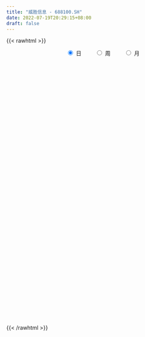 ```yaml
---
title: "威胜信息 - 688100.SH"
date: 2022-07-19T20:29:15+08:00
draft: false
---
```

{{< rawhtml >}}
    <div style="text-align: center">
        <label style="padding: 1rem;"><input style="margin-right: .5rem" type="radio" name="period" value="D" checked onclick="period_change(this)">日</label>
        <label style="padding: 1rem;"><input style="margin-right: .5rem" type="radio" name="period" value="W" onclick="period_change(this)">周</label>
        <label style="padding: 1rem;"><input style="margin-right: .5rem" type="radio" name="period" value="M" onclick="period_change(this)">月</label>
    </div>
    <div id="chart" style="height: 700px;"></div> 
    <script type="text/javascript">
        const D_v = [15521.48,19976.32,20221.57,24433.04,41179.4,56615.98,35459.31,55132.08,43688.26,53849.9,63407.05,46924.95,39361.83,22923.11,22700.85,23682.11,21327.56,25809.77,28815.16,12018.01,9297.2,15032.45,13983.17,15799.35,20403.79,16350.66,13090.82,16758.64,14575.67,11309.8,10659.89,13102.81,6316.58,9658.34,11311.42,9411.46,9251.55,6456.47,5421.34,6695.53,7978.4,9691.91,13638.08,30230.84,52893.15,25725.82,20351.6,24821.38,15500.33,21068.41,15537.09,23218.83,13742.88,11871.06,26347.72,17760.08,11185.02,33811.16,28312.4,19217.92,19817.91,38765.22,51597.39,26063.56,18351.54,22817.39,24438.3,27546.39,28427.56,17773.27,23798.79,21145.07,23788.28,17679.76,58281.68,70894.1,30903.4,34782.72,25207.6,18498.82,20349.54,35931.99,22112.92,17877.96,16291.18,12397.29,12506.43,11205.82,19264.89,18172.73,12803.49,24722.49,23141.32,22496.38,16782.61,12666.17,13762.4,9338.11,9297.71,8341.95,10150.74,6673.41,8199.19,6874.21,7825.18,16322.95,9226.15,9115.0,20079.68,12302.12,18886.98,17294.41,21818.07,7525.14,8801.24,8488.75,10395.4,5557.41,8755.71,11982.35,10536.15,10909.59,4822.04,9433.39,9409.97,9904.79,10083.04,14160.64,12402.31,10940.36,15092.53,10531.27,15407.0,8009.37,11047.95,22298.01,24193.59,12626.53,10844.19,11261.5,24873.33,14099.25,11454.7,12827.77,6841.38,8100.04,7221.72,5796.41,5699.04,5468.49,5354.46,5635.85,4437.93,5893.28,5987.01,8789.11,9415.08,15377.6,13606.29,10681.61,11231.18,10322.39,10769.52,8865.39,8129.53,15518.1,9601.96,9804.9,16068.67,7989.4,4976.57,4003.91,4634.27,5182.95,4832.72,4673.32,4314.95,4561.05,6327.94,3876.83,2648.13,3743.83,3985.81,4267.53,3043.19,7246.15,4334.79,2472.09,9602.14,4719.38,5335.91,4530.5,3130.23,3447.36,6374.06,4666.07,11923.32,8361.37,6430.47,7928.72,5210.48,6791.43,5793.44,4023.91,3612.96,5910.54,7444.97,12887.36,7044.62,3702.37,2717.59,4301.98,5075.03,7125.3,5254.71,4425.0,24640.93,28813.25,20311.81,9575.15,29858.64,13739.05,11654.79,14431.39,10489.07,10167.92,9107.57,21591.14,20320.49,16081.77,7937.6,21396.83,21201.18,18687.02,19196.66,18897.38,11329.41,14718.61,16039.7,10151.5,13738.08,15155.76,12671.2,8563.46,13384.82,12187.74,8527.31,7447.05,10448.5,8402.17,11889.56,15477.14,12711.96,13978.68,9183.73,8943.59,6192.91,6649.0,5838.23,23879.93,18539.08,16815.43,15563.77,23984.21,49039.36,34097.67,32488.89,28217.63,21628.44,20973.74,21644.3,13816.26,16642.81,17742.91,26583.77,16961.73,19920.99,26085.59,35417.98,15495.72,11653.72,12001.97,13201.22,10733.78,15390.55,10942.33,14238.12,8351.64,12477.58,16004.53,29967.43,13713.04,12010.29,11098.85,14712.02,8985.78,10745.02,10581.81,10374.44,7600.85,10323.19,8885.61,8584.02,8397.37,8636.75,8666.72,9405.9,7906.83,7826.52,7529.53,6063.48,7811.75,6034.88,4868.61,8046.46,8715.91,6501.35,27803.37,12617.51,10184.52,7797.13,7219.74,9407.97,18980.45,7593.05,7882.73,10227.14,6787.92,9752.1,11880.25,7112.02,16786.51,20530.13,10485.09,43900.83,129462.53,92322.38,56806.68,33245.79,37393.96,57595.66,101381.23,71204.59,57098.21,37745.27,63739.64,35661.0,36982.28,33738.46,45395.86,32970.49,40485.16,39984.99,64056.58,62585.6,42535.63,74468.95,77720.24,50953.72,28555.34,34053.52,52116.22,32601.46,35758.76,32061.24,53527.87,34261.57,54780.83,33249.99,29208.52,38649.9,24410.01,24194.28,40810.79,23451.02,25134.38,52493.23,17645.72,26224.26,37897.29,27999.64,18278.92,30780.28,29124.88,37807.73,32394.48,33577.67,26906.16,34070.61,22043.18,19414.88,35034.8,34988.89,32441.44,17204.54,18736.49,15790.37,18466.27,20083.46,35820.98,27359.32,33884.87,30676.35,27378.91,64246.95,30893.0,29119.5,36643.03,52292.93,28174.22,30506.63,30786.44,23196.03,23532.45,19175.06,26235.11,35446.46,40002.77,20892.07,19214.22,15007.68,14706.85,17625.77,13145.04,24410.32,16294.96,34117.95,20055.45,12799.83,19967.7,15958.28,10981.15,26117.74,16013.9,22297.36,22818.25,18777.66,17188.58,14510.14,51658.32,41606.6,28224.24,29462.74,28887.47,33389.93,41262.65,34929.43,23170.68,18320.39,14635.0,18027.1,34484.82,14843.17,15425.83,14967.67,13072.21,11149.85,15254.97,35487.8,24973.69,23229.01,14288.51,18855.04,13497.78,15534.55,26223.09,28309.98,30238.46,40688.99,29013.72,31825.18,22018.54,25388.3,10491.73,28338.19,25910.52,20316.17,16104.48,25033.06,18686.34,16150.24,16195.6,26206.2,22238.76,24883.85,20312.07,20597.97,30007.36,34127.12,24720.65,24871.4,37608.64,29108.3,48247.69,24560.29,60863.14,64324.25,53541.96,51264.38,54475.81]
const D_histogram = [0.0,-0.0204216524,-0.0135973442,0.0055102175,0.1110745553,0.231856122,0.2959651091,0.4149677005,0.4144118049,0.4975477381,0.4751237367,0.285159328,0.0065120933,-0.1848540084,-0.2651122219,-0.3289927251,-0.363193195,-0.4061644611,-0.5312268163,-0.5653202565,-0.5335768397,-0.4380417103,-0.3550343194,-0.2540651365,-0.1114520409,-0.0444094823,0.0114206157,0.0132360367,-0.0227582901,-0.0237145608,-0.0383433689,-0.0504767737,-0.0385970025,0.0018388614,0.0625164615,0.0968199903,0.0774741269,0.0374647831,0.0082139417,0.0108335131,0.0198651183,-0.0186571972,-0.0740744591,0.004029786,0.1636337166,0.2724066258,0.2932189324,0.3177666973,0.3100976774,0.307458114,0.2595452795,0.0907260072,-0.0597164062,-0.1376493538,-0.0655419362,-0.0185327026,0.0090470603,0.1123271399,0.1801652095,0.2001240915,0.200058005,0.2495294583,0.2560503716,0.188776573,0.0962149681,0.1219862527,0.1354198022,0.1388310873,0.1660978404,0.1509874324,0.0848749336,-0.012485115,-0.0534606848,-0.0561875242,0.0361678145,0.0491778733,0.0116617526,-0.0083580497,0.0079077344,-0.0247916883,-0.0219550505,-0.1437243865,-0.2373278506,-0.2861317196,-0.27684212,-0.2833271411,-0.2470213657,-0.219058707,-0.1232634318,-0.0547868082,-0.0617809646,0.0209985134,0.1001377018,0.1036953091,0.1168929049,0.0796530289,0.0061887867,-0.031259984,-0.0696276463,-0.0661961319,-0.0965833188,-0.0959383785,-0.0979944302,-0.088648748,-0.083931727,-0.1389695585,-0.1918825918,-0.238338185,-0.3090385352,-0.3477666041,-0.407028258,-0.4419404866,-0.4919387237,-0.4691546342,-0.4181078429,-0.3778729613,-0.3137538734,-0.2583705767,-0.1846118676,-0.1665992556,-0.1662228088,-0.1707976575,-0.1376416505,-0.150545954,-0.0770667599,-0.052037692,0.0046098019,0.1093657061,0.1964146275,0.2105565174,0.1382134987,0.0757675195,-0.0105595404,-0.0639093132,-0.1332141673,-0.059249327,0.0739684454,0.1529334068,0.1953202471,0.2274297067,0.3504514693,0.3649397422,0.3059809957,0.3099559014,0.2675840848,0.1939453031,0.1232725186,0.0878768869,0.0915637387,0.0561652836,-0.0083852174,-0.0807847576,-0.1081757771,-0.0648305861,-0.0035244854,0.1009331465,0.1744009491,0.2375978379,0.2917790512,0.2997898766,0.252869886,0.2493466258,0.2700872727,0.2698716855,0.257831876,0.2633132576,0.2214531976,0.1822425548,0.0499679619,-0.0802103086,-0.1350591223,-0.179076751,-0.182957495,-0.1476590759,-0.1212266047,-0.1091185914,-0.1025458298,-0.0593481608,-0.0234037082,0.0010582299,0.0157620501,0.0209902409,-0.0106750992,-0.0363387141,-0.0485161153,-0.0195828496,0.0138622136,0.037501341,0.0919602207,0.1205522457,0.1375395895,0.0930806977,0.0900845046,0.0989881863,0.1101908827,0.1188052627,0.1684709861,0.1713181041,0.1525768042,0.1222153521,0.0629092986,-0.0000859524,-0.053156537,-0.1066759803,-0.1484935728,-0.2021440834,-0.2050548713,-0.1378906125,-0.1199941589,-0.1004572965,-0.0749438601,-0.0615291299,-0.0492406762,-0.0630789914,-0.0369024944,-0.0475603761,0.0004102039,0.1196265809,0.166571712,0.1813324504,0.3074743,0.3455046254,0.2770258425,0.2902518605,0.2812200322,0.2459445671,0.1923178562,0.0823367385,0.0893921268,0.0907344055,0.0658824688,0.1195770913,0.16325633,0.1839564022,0.0668574341,0.0416825294,-0.0146343521,0.0184524792,0.0094346301,-0.0121206806,-0.0269749293,-0.0776322215,-0.0477039571,-0.0650910614,-0.0415134522,-0.102529519,-0.1882461256,-0.1875192459,-0.159663569,-0.124196719,-0.0874500244,-0.0541808608,-0.0502389472,-0.0915743413,-0.160189442,-0.185781369,-0.1915766728,-0.1957105746,-0.177080543,-0.0439236247,0.0590480134,0.0635390869,0.0327276213,0.0425947604,-0.2289806592,-0.3794882461,-0.3260190426,-0.180584381,-0.0766173249,-0.0134895086,0.0475659631,0.1033753116,0.1584788498,0.1735141076,0.223516654,0.22274411,0.1545798272,0.1673738816,0.0058588891,-0.0662794699,-0.0816564932,-0.1147094247,-0.0643115252,-0.0585537661,-0.1058328465,-0.1504495432,-0.2028410797,-0.2339226093,-0.2743738262,-0.3077410824,-0.2812490174,-0.246065796,-0.199698712,-0.1636135243,-0.1520841595,-0.1281238944,-0.0832963123,-0.0383985897,-0.0308227142,-0.0412227484,-0.0743759487,-0.0854213909,-0.111192531,-0.072475097,-0.0813557669,-0.0926156217,-0.0445767496,-0.0217758658,-0.015301116,0.0125450185,0.0318763374,0.0173431072,0.0422951652,0.068255227,0.0671654073,0.0490252924,0.0644335905,0.1279945703,0.1274919384,0.1395399057,0.136168549,0.1274662717,0.0824031577,-0.0553897149,-0.1054698988,-0.1270639208,-0.1536324821,-0.1445618157,-0.1081937725,-0.0385071939,-0.0057475369,0.076829492,0.1842126205,0.2098354134,0.3783111933,0.73512046,0.9043285308,0.9705475575,0.8861214053,0.7479704801,0.6391191293,0.6511608723,0.6915501476,0.7198484096,0.6793700628,0.7176109514,0.6796595627,0.5069625241,0.3496045526,0.2239910191,0.0298984901,-0.1912652504,-0.2731390808,-0.2532215437,-0.2669729655,-0.2756091921,-0.1516849146,-0.0465513719,0.1313822342,0.158970911,0.1492299786,0.2458119384,0.2598220425,0.2379818566,0.0991855743,-0.0280091072,-0.1750238981,-0.3365667026,-0.3843844986,-0.4130602522,-0.5115327823,-0.5753106404,-0.5654628888,-0.6829176848,-0.7652358941,-0.8890330412,-0.8726828162,-0.8937179929,-0.8495302828,-0.6461414176,-0.4874510933,-0.3556884615,-0.3707063825,-0.439715263,-0.4332839025,-0.4586897413,-0.4065849379,-0.4423579669,-0.4850170728,-0.4871690441,-0.4690905277,-0.3839654729,-0.3669797064,-0.3455312554,-0.3120498583,-0.2267598278,-0.1167804222,-0.0076743335,0.0690171049,0.1461029615,0.1520535185,0.2372037936,0.234888,0.2188176909,0.2174443794,0.1731669451,0.1460441096,0.0797082732,0.0361244383,-0.0477942019,-0.1180242916,-0.1214790704,-0.111340346,-0.0795574892,-0.0841947164,-0.1297314813,-0.1101521112,-0.0052239918,0.0717674512,0.1238582524,0.1298872344,0.1619548394,0.1221389381,0.0767291053,0.022998739,-0.0210572047,0.0556271596,0.0813125887,0.1130680243,0.1294748758,0.0808613443,0.0404452931,-0.0406694907,-0.0791309231,-0.1486500977,-0.178769359,-0.1987997575,-0.1567585067,-0.1363707867,-0.0103358137,0.0317436629,0.0182850584,-0.0395307187,-0.0256631428,0.0867107146,0.131569855,0.2150617539,0.2725904234,0.2623455593,0.2318968538,0.254308244,0.3017150896,0.3207724827,0.3484106349,0.3306826803,0.3121373601,0.2844060102,0.2817168413,0.3701655272,0.3909183152,0.3283329735,0.2990083594,0.2709650168,0.243939068,0.2305369163,0.2679706777,0.2900219408,0.3593270203,0.4825157596,0.4825868912,0.4273610085,0.2889810639,0.2014418958,0.1192660837,0.0502314695,-0.0147201954,-0.0379364311,-0.0247557371,-0.0615106433,-0.1268590915,-0.2185399628,-0.214207652,-0.2030418608,-0.210689891,-0.1718130354,-0.2158262335,-0.2419856081,-0.2231228683,-0.1497179945,-0.1164715418,-0.1022148616,-0.0154975004,0.0285251269,-0.0031721259,-0.0481132719,0.0210873236,0.1434760167,0.2222597205,0.3533154311,0.3862906975]
const D_fast = [0.0,-0.0255270655,-0.0221020933,-0.0016169773,0.1317159994,0.3104615965,0.448561861,0.6713063775,0.7743534331,0.9818763008,1.0782332336,0.9595586569,0.6825394455,0.4449598417,0.2984235727,0.1522948882,0.0272961196,-0.1172162617,-0.3750853211,-0.5505088254,-0.6521596186,-0.6661349167,-0.6718861056,-0.6344332069,-0.5196831214,-0.4637429335,-0.4050576815,-0.3999332513,-0.4416171507,-0.4485020616,-0.4727167119,-0.4974693102,-0.4952387896,-0.4543432103,-0.3780364948,-0.3195279685,-0.3195053001,-0.3501484482,-0.3773458042,-0.3720178545,-0.3580199697,-0.4012065845,-0.4751424612,-0.3960307696,-0.1955184099,-0.0186438442,0.0754731956,0.1794626347,0.2493180342,0.3235429993,0.3405164847,0.1943787142,0.0290071993,-0.0833380868,-0.0276161532,0.0147599048,0.0446014327,0.1759632973,0.2888426693,0.3588325742,0.4087809889,0.5206348067,0.591168313,0.5710886576,0.5025807948,0.5588486425,0.6061371426,0.6442561995,0.7130474127,0.7356838628,0.6907900974,0.5903087701,0.5359680291,0.5191943086,0.620591601,0.6458961281,0.6112954455,0.5891861308,0.6074288485,0.5685315037,0.5658793789,0.4081789462,0.2552435195,0.1349067207,0.0749857902,-0.0023310161,-0.0277805822,-0.0545826002,0.010396817,0.0651767386,0.042737341,0.1307664474,0.2349400612,0.2644214958,0.3068423179,0.289515699,0.2175986535,0.1723348868,0.116560313,0.1034427943,0.0489097778,0.0255701235,-0.0009845359,-0.0138010406,-0.0300669513,-0.1198471725,-0.2207308538,-0.3267709932,-0.4747309772,-0.600400697,-0.7614194155,-0.9068167657,-1.0797996838,-1.1743042528,-1.2277844222,-1.2820177809,-1.2963371613,-1.3055465088,-1.2779407667,-1.3015779686,-1.342757224,-1.390031487,-1.3912858927,-1.4418266847,-1.3876141806,-1.3755945357,-1.3177945913,-1.1856972606,-1.0495446823,-0.9827636631,-1.0205533071,-1.0640574064,-1.1530243515,-1.2223514525,-1.3249598485,-1.2658073399,-1.1140974561,-0.9968991431,-0.9056822409,-0.8167153548,-0.6060807248,-0.5003575164,-0.4828210139,-0.4013571329,-0.3768329283,-0.4019853842,-0.441840039,-0.455266449,-0.4286886626,-0.4500457967,-0.5166926021,-0.6092883317,-0.6637232955,-0.636585751,-0.5761607717,-0.4464698531,-0.3294018132,-0.206805465,-0.0796794888,0.0032788057,0.0195762866,0.0783896829,0.1666521479,0.2339044821,0.2863226416,0.3576323376,0.371135577,0.3774855729,0.2577029705,0.1074721228,0.0188585285,-0.0699282879,-0.1195484057,-0.1211647555,-0.1250389355,-0.1402105701,-0.1592742659,-0.1309136371,-0.1008201116,-0.0760936159,-0.0574492833,-0.0469735322,-0.0813076471,-0.1160559406,-0.1403623706,-0.1163248173,-0.0794142007,-0.0463997381,0.0310491969,0.0897792833,0.1411515244,0.119962807,0.1394877401,0.1731384683,0.2118888854,0.2502045811,0.3419880511,0.3876646951,0.4070675963,0.4072599821,0.3636812533,0.3006645142,0.2343047954,0.154116357,0.0751753713,-0.0290111602,-0.0831856659,-0.0504940603,-0.0625961463,-0.0681736081,-0.0613961367,-0.063363689,-0.0633854044,-0.0929934674,-0.076042594,-0.0985905697,-0.0505174387,0.0986055834,0.1871936426,0.2472874935,0.4502979182,0.5747043999,0.5754820777,0.6612710608,0.7225442406,0.7487549171,0.7432076704,0.6538107372,0.6832141573,0.7072400373,0.6988587178,0.7824476131,0.8669409344,0.9336301071,0.8332454976,0.8184912252,0.7585157556,0.7962157068,0.7895565152,0.7649710344,0.7433730533,0.6733077057,0.6913099809,0.6576501112,0.6708493574,0.5842009108,0.4514227728,0.4052698411,0.3932096257,0.397627296,0.4125114844,0.4322354328,0.4236176097,0.3593886302,0.250726169,0.1786888997,0.1249994278,0.0719378822,0.0462977781,0.1684737902,0.2862074317,0.306583277,0.2839537167,0.3044695459,-0.0243510386,-0.269730687,-0.2977662441,-0.1974776778,-0.1126649529,-0.0529095137,0.0200374488,0.1016906251,0.1964138758,0.2548276605,0.3607093703,0.4156228539,0.3861035279,0.4407410527,0.2806907824,0.191982556,0.1561914094,0.0944611217,0.12878114,0.1199004575,0.0461631655,-0.0360659171,-0.1391677234,-0.2287299054,-0.3377745789,-0.4480771057,-0.491897295,-0.5182305225,-0.5217881165,-0.5266063099,-0.553097985,-0.5611686935,-0.5371651895,-0.5018671143,-0.5019969174,-0.5227026387,-0.5744498262,-0.6068506161,-0.6604198889,-0.6398212292,-0.6690408409,-0.7034546011,-0.6665599163,-0.649202999,-0.6465535282,-0.6155711391,-0.5882707358,-0.5984681892,-0.56294234,-0.5199184713,-0.5042169392,-0.510100731,-0.4785840354,-0.383024413,-0.3516540603,-0.3047211166,-0.274050336,-0.2508860454,-0.2753483699,-0.4269886712,-0.5034363298,-0.5567963321,-0.6217730139,-0.6488428014,-0.6395232013,-0.5794634212,-0.5481406485,-0.4463562465,-0.292919963,-0.2148383167,0.0482152616,0.5888046433,0.9840948467,1.2929507628,1.4300549619,1.4788966568,1.5298250883,1.7046570493,1.9179338615,2.1261942259,2.2555583949,2.4732020213,2.6051655233,2.5592091158,2.4892522823,2.4196365036,2.2330185972,1.964038544,1.8138799434,1.7704920946,1.6899974314,1.6124589069,1.6984619556,1.7919576553,2.00273682,2.0700682245,2.0976347868,2.2556697312,2.3346353459,2.3722906242,2.2582907354,2.1240937771,1.9333230117,1.6876385316,1.5437246109,1.4117837943,1.1854280686,0.9778225504,0.8463045798,0.5581203626,0.2844931798,-0.0615622276,-0.2633827066,-0.5078473816,-0.6760422422,-0.6341887314,-0.5973611804,-0.554520664,-0.6622151806,-0.8411528768,-0.943042492,-1.0831207661,-1.1326621972,-1.2790247179,-1.4429380921,-1.5668823243,-1.6660764399,-1.6769427534,-1.7517019134,-1.8166362763,-1.8611673438,-1.8325672702,-1.7517829702,-1.6445954648,-1.5506497502,-1.4370381533,-1.3930742166,-1.2486229931,-1.1922167867,-1.153582673,-1.1005948897,-1.1015805878,-1.0921923958,-1.1386011639,-1.1731538893,-1.2690210799,-1.3687572426,-1.4025817889,-1.420278151,-1.4083846666,-1.4340705729,-1.5120402081,-1.5199988657,-1.4163767443,-1.3214434385,-1.2383880742,-1.1998872837,-1.1273309688,-1.1366121355,-1.1628396919,-1.2108203736,-1.2601406185,-1.1695494643,-1.123535888,-1.0635134463,-1.0147378758,-1.0431360713,-1.0734407992,-1.1647229557,-1.2229671188,-1.3296488179,-1.4044604189,-1.4741907568,-1.4713391326,-1.4850441093,-1.3615930898,-1.3115776974,-1.3204650373,-1.388163494,-1.3807117038,-1.2466601679,-1.1689085637,-1.0316512264,-0.9059749509,-0.8506334252,-0.8231079173,-0.7371194661,-0.6142838481,-0.5150333343,-0.4002925233,-0.3353498079,-0.2758607881,-0.2324906354,-0.1647505939,0.0162394738,0.1347218405,0.1542197422,0.199647218,0.2393451296,0.2733039477,0.3175360252,0.421962456,0.5165192042,0.6756560389,0.919473718,1.0401915724,1.0918059418,1.0256712632,0.988492569,0.9361332779,0.879656531,0.8110248173,0.7783244738,0.7853162335,0.7331836665,0.6361204455,0.4898045835,0.4405849812,0.4009903073,0.3406698043,0.336593401,0.2386236446,0.151967868,0.1150498907,0.1510252658,0.155153833,0.1438567979,0.226699784,0.277853693,0.2453634087,0.1883939448,0.2628663711,0.4211240685,0.5554727024,0.7748572708,0.9044052116]
const D_slow = [0.0,-0.0051054131,-0.0085047491,-0.0071271948,0.0206414441,0.0786054746,0.1525967518,0.256338677,0.3599416282,0.4843285627,0.6031094969,0.6743993289,0.6760273522,0.6298138501,0.5635357946,0.4812876133,0.3904893146,0.2889481993,0.1561414952,0.0148114311,-0.1185827788,-0.2280932064,-0.3168517862,-0.3803680704,-0.4082310806,-0.4193334512,-0.4164782972,-0.4131692881,-0.4188588606,-0.4247875008,-0.434373343,-0.4469925364,-0.4566417871,-0.4561820717,-0.4405529563,-0.4163479588,-0.396979427,-0.3876132313,-0.3855597459,-0.3828513676,-0.377885088,-0.3825493873,-0.4010680021,-0.4000605556,-0.3591521264,-0.29105047,-0.2177457369,-0.1383040626,-0.0607796432,0.0160848853,0.0809712052,0.103652707,0.0887236054,0.054311267,0.037925783,0.0332926073,0.0355543724,0.0636361574,0.1086774598,0.1587084826,0.2087229839,0.2711053485,0.3351179414,0.3823120846,0.4063658267,0.4368623898,0.4707173404,0.5054251122,0.5469495723,0.5846964304,0.6059151638,0.6027938851,0.5894287139,0.5753818328,0.5844237864,0.5967182548,0.5996336929,0.5975441805,0.5995211141,0.593323192,0.5878344294,0.5519033328,0.4925713701,0.4210384402,0.3518279102,0.280996125,0.2192407835,0.1644761068,0.1336602488,0.1199635468,0.1045183056,0.109767934,0.1348023594,0.1607261867,0.1899494129,0.2098626701,0.2114098668,0.2035948708,0.1861879592,0.1696389263,0.1454930966,0.1215085019,0.0970098944,0.0748477074,0.0538647756,0.019122386,-0.0288482619,-0.0884328082,-0.165692442,-0.252634093,-0.3543911575,-0.4648762791,-0.5878609601,-0.7051496186,-0.8096765793,-0.9041448197,-0.982583288,-1.0471759322,-1.0933288991,-1.134978713,-1.1765344152,-1.2192338295,-1.2536442422,-1.2912807307,-1.3105474207,-1.3235568437,-1.3224043932,-1.2950629667,-1.2459593098,-1.1933201805,-1.1587668058,-1.1398249259,-1.142464811,-1.1584421393,-1.1917456812,-1.2065580129,-1.1880659015,-1.1498325499,-1.1010024881,-1.0441450614,-0.9565321941,-0.8652972585,-0.7888020096,-0.7113130343,-0.6444170131,-0.5959306873,-0.5651125576,-0.5431433359,-0.5202524013,-0.5062110803,-0.5083073847,-0.5285035741,-0.5555475184,-0.5717551649,-0.5726362863,-0.5474029996,-0.5038027623,-0.4444033029,-0.3714585401,-0.2965110709,-0.2332935994,-0.170956943,-0.1034351248,-0.0359672034,0.0284907656,0.09431908,0.1496823794,0.1952430181,0.2077350086,0.1876824314,0.1539176508,0.1091484631,0.0634090893,0.0264943204,-0.0038123308,-0.0310919787,-0.0567284361,-0.0715654763,-0.0774164034,-0.0771518459,-0.0732113334,-0.0679637731,-0.0706325479,-0.0797172265,-0.0918462553,-0.0967419677,-0.0932764143,-0.0839010791,-0.0609110239,-0.0307729624,0.0036119349,0.0268821093,0.0494032355,0.0741502821,0.1016980027,0.1313993184,0.1735170649,0.216346591,0.254490792,0.28504463,0.3007719547,0.3007504666,0.2874613324,0.2607923373,0.2236689441,0.1731329232,0.1218692054,0.0873965523,0.0573980125,0.0322836884,0.0135477234,-0.0018345591,-0.0141447281,-0.029914476,-0.0391400996,-0.0510301936,-0.0509276426,-0.0210209974,0.0206219306,0.0659550432,0.1428236182,0.2291997745,0.2984562351,0.3710192003,0.4413242083,0.5028103501,0.5508898142,0.5714739988,0.5938220305,0.6165056318,0.632976249,0.6628705218,0.7036846044,0.7496737049,0.7663880634,0.7768086958,0.7731501078,0.7777632276,0.7801218851,0.7770917149,0.7703479826,0.7509399272,0.739013938,0.7227411726,0.7123628096,0.6867304298,0.6396688984,0.592789087,0.5528731947,0.521824015,0.4999615089,0.4864162936,0.4738565569,0.4509629715,0.410915611,0.3644702687,0.3165761006,0.2676484569,0.2233783211,0.2123974149,0.2271594183,0.24304419,0.2512260954,0.2618747855,0.2046296207,0.1097575591,0.0282527985,-0.0168932968,-0.036047628,-0.0394200051,-0.0275285144,-0.0016846865,0.037935026,0.0813135529,0.1371927164,0.1928787439,0.2315237007,0.2733671711,0.2748318934,0.2582620259,0.2378479026,0.2091705464,0.1930926651,0.1784542236,0.151996012,0.1143836262,0.0636733562,0.0051927039,-0.0634007526,-0.1403360232,-0.2106482776,-0.2721647266,-0.3220894046,-0.3629927856,-0.4010138255,-0.4330447991,-0.4538688772,-0.4634685246,-0.4711742032,-0.4814798903,-0.5000738775,-0.5214292252,-0.5492273579,-0.5673461322,-0.5876850739,-0.6108389794,-0.6219831668,-0.6274271332,-0.6312524122,-0.6281161576,-0.6201470732,-0.6158112964,-0.6052375051,-0.5881736984,-0.5713823465,-0.5591260234,-0.5430176258,-0.5110189833,-0.4791459987,-0.4442610223,-0.410218885,-0.3783523171,-0.3577515277,-0.3715989564,-0.3979664311,-0.4297324113,-0.4681405318,-0.5042809857,-0.5313294288,-0.5409562273,-0.5423931116,-0.5231857385,-0.4771325834,-0.4246737301,-0.3300959318,-0.1463158167,0.0797663159,0.3224032053,0.5439335566,0.7309261767,0.890705959,1.0534961771,1.2263837139,1.4063458163,1.576188332,1.7555910699,1.9255059606,2.0522465916,2.1396477298,2.1956454845,2.2031201071,2.1553037944,2.0870190242,2.0237136383,1.9569703969,1.8880680989,1.8501468703,1.8385090273,1.8713545858,1.9110973136,1.9484048082,2.0098577928,2.0748133034,2.1343087676,2.1591051612,2.1521028843,2.1083469098,2.0242052342,1.9281091095,1.8248440465,1.6969608509,1.5531331908,1.4117674686,1.2410380474,1.0497290739,0.8274708136,0.6093001095,0.3858706113,0.1734880406,0.0119526862,-0.1099100871,-0.1988322025,-0.2915087981,-0.4014376139,-0.5097585895,-0.6244310248,-0.7260772593,-0.836666751,-0.9579210192,-1.0797132802,-1.1969859122,-1.2929772804,-1.384722207,-1.4711050209,-1.5491174855,-1.6058074424,-1.635002548,-1.6369211313,-1.6196668551,-1.5831411147,-1.5451277351,-1.4858267867,-1.4271047867,-1.372400364,-1.3180392691,-1.2747475328,-1.2382365054,-1.2183094371,-1.2092783276,-1.221226878,-1.2507329509,-1.2811027185,-1.308937805,-1.3288271773,-1.3498758564,-1.3823087268,-1.4098467546,-1.4111527525,-1.3932108897,-1.3622463266,-1.329774518,-1.2892858082,-1.2587510736,-1.2395687973,-1.2338191125,-1.2390834137,-1.2251766238,-1.2048484767,-1.1765814706,-1.1442127516,-1.1239974156,-1.1138860923,-1.124053465,-1.1438361957,-1.1809987202,-1.2256910599,-1.2753909993,-1.314580626,-1.3486733226,-1.3512572761,-1.3433213603,-1.3387500957,-1.3486327754,-1.3550485611,-1.3333708824,-1.3004784187,-1.2467129802,-1.1785653744,-1.1129789845,-1.0550047711,-0.9914277101,-0.9159989377,-0.835805817,-0.7487031583,-0.6660324882,-0.5879981482,-0.5168966456,-0.4464674353,-0.3539260535,-0.2561964747,-0.1741132313,-0.0993611414,-0.0316198872,0.0293648797,0.0869991088,0.1539917783,0.2264972635,0.3163290185,0.4369579584,0.5576046812,0.6644449333,0.7366901993,0.7870506732,0.8168671942,0.8294250615,0.8257450127,0.8162609049,0.8100719706,0.7946943098,0.7629795369,0.7083445462,0.6547926332,0.604032168,0.5513596953,0.5084064364,0.4544498781,0.3939534761,0.338172759,0.3007432603,0.2716253749,0.2460716595,0.2421972844,0.2493285661,0.2485355346,0.2365072167,0.2417790476,0.2776480517,0.3332129819,0.4215418396,0.518114514]
const D_data = [['2020-06-30', 26.34, 26.5, 26.0, 26.76],['2020-07-01', 26.8, 26.18, 25.8, 26.87],['2020-07-02', 26.09, 26.47, 26.0, 26.48],['2020-07-03', 26.53, 26.69, 26.3, 27.11],['2020-07-06', 26.95, 28.16, 26.95, 28.4],['2020-07-07', 28.66, 29.11, 28.1, 29.9],['2020-07-08', 29.34, 29.13, 28.42, 29.66],['2020-07-09', 29.11, 30.63, 29.1, 30.97],['2020-07-10', 30.8, 29.83, 29.63, 31.1],['2020-07-13', 29.89, 31.53, 29.73, 31.53],['2020-07-14', 31.38, 30.84, 29.78, 32.17],['2020-07-15', 31.03, 28.56, 28.47, 31.3],['2020-07-16', 28.69, 26.39, 26.27, 29.21],['2020-07-17', 26.66, 26.23, 25.83, 27.13],['2020-07-20', 26.69, 26.79, 25.64, 26.88],['2020-07-21', 26.18, 26.44, 26.0, 26.95],['2020-07-22', 26.11, 26.33, 26.1, 26.78],['2020-07-23', 26.23, 25.75, 25.11, 26.55],['2020-07-24', 25.65, 23.92, 23.81, 25.65],['2020-07-27', 24.1, 24.2, 23.51, 24.32],['2020-07-28', 24.57, 24.57, 24.25, 24.75],['2020-07-29', 24.74, 25.3, 24.24, 25.5],['2020-07-30', 25.39, 25.27, 25.14, 25.78],['2020-07-31', 25.07, 25.7, 25.07, 25.89],['2020-08-03', 26.1, 26.68, 25.88, 26.7],['2020-08-04', 26.87, 26.18, 26.03, 26.98],['2020-08-05', 26.5, 26.3, 26.06, 26.7],['2020-08-06', 26.3, 25.73, 25.44, 26.33],['2020-08-07', 25.88, 25.1, 24.71, 25.99],['2020-08-10', 25.11, 25.36, 24.76, 25.67],['2020-08-11', 25.5, 25.06, 24.85, 25.57],['2020-08-12', 25.0, 24.92, 24.17, 25.0],['2020-08-13', 24.94, 25.12, 24.89, 25.41],['2020-08-14', 25.12, 25.54, 24.9, 25.62],['2020-08-17', 25.52, 26.03, 25.41, 26.06],['2020-08-18', 25.9, 25.96, 25.77, 26.17],['2020-08-19', 26.16, 25.34, 25.3, 26.16],['2020-08-20', 25.26, 24.91, 24.88, 25.43],['2020-08-21', 24.98, 24.82, 24.73, 25.32],['2020-08-24', 24.82, 25.1, 24.27, 25.22],['2020-08-25', 25.25, 25.17, 25.09, 25.46],['2020-08-26', 25.07, 24.44, 24.23, 25.23],['2020-08-27', 24.45, 23.88, 23.88, 24.68],['2020-08-28', 24.5, 25.53, 24.15, 25.8],['2020-08-31', 26.17, 27.21, 26.17, 28.49],['2020-09-01', 27.57, 27.43, 26.69, 27.75],['2020-09-02', 27.3, 26.87, 26.57, 27.49],['2020-09-03', 26.94, 27.26, 26.88, 27.88],['2020-09-04', 26.52, 27.14, 26.52, 27.56],['2020-09-07', 27.01, 27.42, 26.91, 27.9],['2020-09-08', 27.67, 26.95, 26.78, 27.79],['2020-09-09', 26.9, 25.0, 25.0, 26.94],['2020-09-10', 25.56, 24.39, 24.1, 25.75],['2020-09-11', 24.45, 24.61, 24.2, 24.7],['2020-09-14', 25.69, 26.4, 25.33, 26.79],['2020-09-15', 26.15, 26.38, 26.15, 26.73],['2020-09-16', 26.57, 26.34, 26.1, 26.58],['2020-09-17', 26.66, 27.7, 26.5, 27.88],['2020-09-18', 27.8, 27.85, 27.36, 28.29],['2020-09-21', 27.84, 27.66, 27.5, 28.23],['2020-09-22', 27.61, 27.65, 27.38, 28.15],['2020-09-23', 27.75, 28.62, 27.66, 29.13],['2020-09-24', 28.47, 28.48, 27.94, 29.5],['2020-09-25', 28.82, 27.62, 27.31, 28.86],['2020-09-28', 27.81, 27.04, 26.66, 27.95],['2020-09-29', 27.44, 28.49, 27.11, 28.52],['2020-09-30', 28.62, 28.61, 28.22, 29.28],['2020-10-09', 29.3, 28.71, 28.66, 29.3],['2020-10-12', 29.1, 29.29, 28.62, 29.48],['2020-10-13', 29.03, 29.0, 28.77, 29.24],['2020-10-14', 28.9, 28.32, 28.18, 28.9],['2020-10-15', 28.63, 27.6, 27.58, 28.66],['2020-10-16', 27.85, 27.99, 26.83, 28.23],['2020-10-19', 28.5, 28.39, 27.82, 28.66],['2020-10-20', 28.7, 29.9, 28.4, 29.97],['2020-10-21', 30.55, 29.31, 29.3, 31.48],['2020-10-22', 29.73, 28.72, 28.35, 29.92],['2020-10-23', 29.04, 28.87, 28.7, 30.19],['2020-10-26', 28.87, 29.4, 28.02, 29.58],['2020-10-27', 29.03, 28.82, 28.74, 29.4],['2020-10-28', 28.81, 29.25, 28.8, 29.64],['2020-10-29', 29.13, 27.38, 27.36, 29.13],['2020-10-30', 27.23, 27.07, 26.85, 28.18],['2020-11-02', 26.95, 27.1, 26.1, 27.37],['2020-11-03', 27.49, 27.55, 27.17, 27.78],['2020-11-04', 27.5, 27.18, 27.0, 27.8],['2020-11-05', 27.56, 27.62, 27.3, 27.86],['2020-11-06', 27.8, 27.53, 27.16, 27.83],['2020-11-09', 27.69, 28.6, 27.63, 28.79],['2020-11-10', 28.53, 28.65, 28.4, 29.15],['2020-11-11', 28.5, 27.84, 27.72, 28.88],['2020-11-12', 28.09, 29.17, 27.85, 29.28],['2020-11-13', 28.99, 29.63, 28.66, 29.66],['2020-11-16', 30.26, 29.01, 28.87, 30.54],['2020-11-17', 29.38, 29.29, 28.53, 29.38],['2020-11-18', 29.04, 28.7, 28.56, 29.34],['2020-11-19', 28.36, 28.01, 27.95, 28.96],['2020-11-20', 28.0, 28.18, 27.6, 28.26],['2020-11-23', 28.28, 27.95, 27.64, 28.28],['2020-11-24', 28.28, 28.35, 28.01, 28.65],['2020-11-25', 28.1, 27.81, 27.73, 28.44],['2020-11-26', 27.74, 28.06, 27.68, 28.18],['2020-11-27', 27.99, 27.96, 27.35, 28.16],['2020-11-30', 28.0, 28.06, 27.59, 28.25],['2020-12-01', 27.82, 27.98, 27.79, 28.22],['2020-12-02', 28.0, 27.01, 27.0, 28.0],['2020-12-03', 26.56, 26.61, 26.56, 27.17],['2020-12-04', 26.93, 26.24, 26.24, 26.93],['2020-12-07', 26.23, 25.38, 25.3, 26.38],['2020-12-08', 25.46, 25.19, 24.97, 25.74],['2020-12-09', 25.19, 24.32, 24.1, 25.19],['2020-12-10', 24.39, 23.97, 23.86, 24.58],['2020-12-11', 24.06, 23.1, 22.81, 24.23],['2020-12-14', 23.16, 23.46, 22.84, 23.63],['2020-12-15', 23.54, 23.55, 23.2, 23.75],['2020-12-16', 23.68, 23.22, 23.05, 23.68],['2020-12-17', 23.42, 23.39, 22.52, 23.43],['2020-12-18', 23.48, 23.23, 22.92, 23.48],['2020-12-21', 23.23, 23.48, 22.95, 23.57],['2020-12-22', 23.56, 22.73, 22.58, 23.56],['2020-12-23', 22.74, 22.26, 22.0, 23.1],['2020-12-24', 22.35, 21.88, 21.59, 22.49],['2020-12-25', 21.85, 22.13, 21.65, 22.28],['2020-12-28', 21.85, 21.31, 21.23, 22.0],['2020-12-29', 21.57, 22.28, 21.07, 22.59],['2020-12-30', 22.48, 21.7, 21.61, 22.48],['2020-12-31', 21.9, 22.11, 21.76, 22.24],['2021-01-04', 21.95, 23.01, 21.88, 23.18],['2021-01-05', 23.01, 23.25, 22.73, 23.41],['2021-01-06', 23.35, 22.6, 22.6, 23.39],['2021-01-07', 22.6, 21.33, 21.2, 22.61],['2021-01-08', 21.13, 21.01, 20.67, 21.57],['2021-01-11', 21.0, 20.17, 19.86, 21.13],['2021-01-12', 19.5, 20.01, 19.5, 20.3],['2021-01-13', 20.0, 19.23, 19.12, 20.01],['2021-01-14', 19.47, 20.79, 19.26, 21.63],['2021-01-15', 20.76, 21.93, 20.76, 22.46],['2021-01-18', 22.21, 21.75, 21.32, 22.3],['2021-01-19', 21.55, 21.6, 21.2, 21.95],['2021-01-20', 21.38, 21.69, 21.0, 21.79],['2021-01-21', 21.69, 23.34, 21.29, 23.63],['2021-01-22', 23.08, 22.51, 22.3, 23.19],['2021-01-25', 22.74, 21.62, 21.58, 22.75],['2021-01-26', 21.62, 22.4, 21.62, 22.75],['2021-01-27', 22.65, 21.85, 21.8, 22.65],['2021-01-28', 21.8, 21.24, 21.15, 22.12],['2021-01-29', 21.57, 20.93, 20.31, 21.66],['2021-02-01', 20.95, 21.09, 20.43, 21.21],['2021-02-02', 20.58, 21.49, 20.58, 21.79],['2021-02-03', 21.29, 20.9, 20.8, 21.47],['2021-02-04', 20.89, 20.21, 19.84, 20.89],['2021-02-05', 20.5, 19.63, 19.63, 20.58],['2021-02-08', 19.71, 19.77, 19.52, 20.21],['2021-02-09', 19.81, 20.55, 19.73, 20.59],['2021-02-10', 20.53, 20.95, 20.52, 21.0],['2021-02-18', 21.3, 21.9, 21.03, 21.9],['2021-02-19', 21.99, 22.03, 21.67, 22.18],['2021-02-22', 22.5, 22.37, 22.05, 22.9],['2021-02-23', 22.15, 22.73, 22.0, 22.99],['2021-02-24', 22.62, 22.51, 22.5, 23.3],['2021-02-25', 22.5, 21.9, 21.85, 22.77],['2021-02-26', 22.62, 22.48, 21.61, 22.68],['2021-03-01', 22.2, 23.02, 22.2, 23.1],['2021-03-02', 23.02, 23.02, 22.68, 23.3],['2021-03-03', 23.02, 23.05, 22.75, 23.38],['2021-03-04', 23.2, 23.47, 22.9, 23.97],['2021-03-05', 23.16, 22.99, 22.97, 23.47],['2021-03-08', 23.47, 22.99, 22.84, 23.47],['2021-03-09', 22.2, 21.48, 20.7, 22.3],['2021-03-10', 21.65, 20.81, 20.7, 21.84],['2021-03-11', 20.72, 21.19, 20.5, 21.34],['2021-03-12', 21.0, 20.95, 20.71, 21.31],['2021-03-15', 20.85, 21.19, 20.6, 21.43],['2021-03-16', 20.9, 21.64, 20.86, 21.65],['2021-03-17', 21.4, 21.59, 21.31, 21.85],['2021-03-18', 21.41, 21.42, 21.36, 21.8],['2021-03-19', 21.49, 21.31, 21.06, 21.61],['2021-03-22', 21.44, 21.83, 21.28, 21.94],['2021-03-23', 22.29, 21.91, 21.72, 22.32],['2021-03-24', 21.67, 21.91, 21.67, 21.99],['2021-03-25', 21.85, 21.89, 21.75, 22.1],['2021-03-26', 22.2, 21.83, 21.59, 22.2],['2021-03-29', 21.71, 21.29, 21.13, 21.77],['2021-03-30', 21.51, 21.18, 21.06, 21.55],['2021-03-31', 21.19, 21.2, 20.93, 21.2],['2021-04-01', 20.97, 21.72, 20.7, 21.98],['2021-04-02', 21.86, 21.93, 21.57, 22.1],['2021-04-06', 21.8, 21.97, 21.8, 22.1],['2021-04-07', 22.02, 22.61, 21.97, 22.8],['2021-04-08', 22.36, 22.59, 22.34, 22.86],['2021-04-09', 22.98, 22.67, 22.44, 22.98],['2021-04-12', 22.46, 21.92, 21.92, 22.61],['2021-04-13', 22.31, 22.39, 22.12, 22.47],['2021-04-14', 22.49, 22.64, 22.2, 22.64],['2021-04-15', 22.69, 22.82, 22.46, 23.09],['2021-04-16', 23.04, 22.95, 22.89, 23.25],['2021-04-19', 23.2, 23.76, 22.97, 23.88],['2021-04-20', 23.96, 23.48, 23.21, 23.96],['2021-04-21', 23.82, 23.33, 23.3, 23.82],['2021-04-22', 23.36, 23.2, 22.83, 23.79],['2021-04-23', 23.4, 22.71, 22.7, 23.4],['2021-04-26', 22.71, 22.4, 22.3, 22.95],['2021-04-27', 22.35, 22.23, 21.96, 22.59],['2021-04-28', 22.48, 21.91, 21.78, 22.51],['2021-04-29', 21.71, 21.73, 21.7, 22.02],['2021-04-30', 21.52, 21.21, 21.12, 21.91],['2021-05-06', 21.02, 21.55, 21.02, 22.18],['2021-05-07', 21.26, 22.48, 21.25, 22.89],['2021-05-10', 22.38, 22.0, 21.88, 22.56],['2021-05-11', 21.86, 22.04, 21.71, 22.14],['2021-05-12', 21.32, 22.17, 21.32, 22.31],['2021-05-13', 22.12, 22.07, 22.06, 22.57],['2021-05-14', 22.12, 22.08, 21.9, 22.22],['2021-05-17', 22.0, 21.7, 21.58, 22.39],['2021-05-18', 21.82, 22.19, 21.64, 22.31],['2021-05-19', 22.39, 21.73, 21.7, 22.39],['2021-05-20', 23.1, 22.54, 22.54, 23.9],['2021-05-21', 23.13, 23.93, 22.85, 24.17],['2021-05-24', 24.34, 23.59, 23.35, 24.41],['2021-05-25', 23.36, 23.5, 23.33, 23.81],['2021-05-26', 23.5, 25.49, 23.4, 25.8],['2021-05-27', 24.9, 25.12, 24.81, 25.4],['2021-05-28', 24.6, 23.99, 23.9, 24.98],['2021-05-31', 24.45, 25.14, 23.76, 25.46],['2021-06-01', 25.0, 25.16, 24.91, 25.38],['2021-06-02', 25.17, 24.99, 24.72, 25.53],['2021-06-03', 24.88, 24.77, 24.58, 25.45],['2021-06-04', 24.77, 23.81, 23.57, 24.77],['2021-06-07', 23.81, 25.15, 23.7, 25.22],['2021-06-08', 25.15, 25.26, 24.48, 25.79],['2021-06-09', 25.01, 25.02, 24.93, 25.57],['2021-06-10', 25.48, 26.25, 25.04, 26.66],['2021-06-11', 26.76, 26.6, 25.82, 26.76],['2021-06-15', 26.8, 26.73, 26.0, 27.08],['2021-06-16', 26.6, 24.95, 24.45, 26.63],['2021-06-17', 24.6, 25.87, 24.6, 26.22],['2021-06-18', 26.26, 25.38, 25.2, 26.3],['2021-06-21', 25.33, 26.55, 25.05, 26.6],['2021-06-22', 26.52, 26.21, 26.1, 27.6],['2021-06-23', 26.06, 26.08, 25.96, 26.5],['2021-06-24', 26.25, 26.16, 25.77, 27.0],['2021-06-25', 25.8, 25.6, 25.3, 26.29],['2021-06-28', 25.95, 26.61, 25.32, 26.75],['2021-06-29', 26.35, 26.11, 25.89, 26.8],['2021-06-30', 26.01, 26.7, 25.78, 27.09],['2021-07-01', 26.97, 25.58, 25.58, 26.97],['2021-07-02', 25.61, 24.85, 24.77, 25.96],['2021-07-05', 24.78, 25.64, 24.78, 25.75],['2021-07-06', 25.86, 26.0, 25.51, 26.49],['2021-07-07', 25.97, 26.23, 25.36, 26.33],['2021-07-08', 26.0, 26.43, 26.0, 26.81],['2021-07-09', 26.83, 26.59, 26.42, 27.18],['2021-07-12', 26.7, 26.35, 26.2, 26.91],['2021-07-13', 26.2, 25.69, 25.24, 26.47],['2021-07-14', 25.49, 25.01, 24.98, 25.55],['2021-07-15', 25.0, 25.21, 24.35, 25.35],['2021-07-16', 25.21, 25.27, 25.06, 25.56],['2021-07-19', 25.3, 25.15, 24.55, 25.43],['2021-07-20', 25.14, 25.36, 24.98, 25.37],['2021-07-21', 25.16, 27.15, 25.12, 27.49],['2021-07-22', 26.99, 27.45, 26.59, 27.56],['2021-07-23', 27.46, 26.59, 26.45, 27.86],['2021-07-26', 26.69, 26.15, 25.62, 27.29],['2021-07-27', 26.37, 26.67, 25.92, 27.72],['2021-07-28', 26.6, 22.39, 22.22, 26.67],['2021-07-29', 23.0, 22.54, 22.37, 23.36],['2021-07-30', 23.0, 24.56, 22.56, 24.83],['2021-08-02', 24.56, 26.05, 24.37, 26.11],['2021-08-03', 25.88, 26.1, 25.74, 26.58],['2021-08-04', 26.45, 26.0, 25.52, 26.45],['2021-08-05', 25.88, 26.32, 25.6, 26.96],['2021-08-06', 26.61, 26.63, 26.05, 26.8],['2021-08-09', 26.82, 27.03, 26.66, 27.76],['2021-08-10', 27.03, 26.86, 26.75, 27.58],['2021-08-11', 26.81, 27.65, 26.5, 27.75],['2021-08-12', 27.7, 27.35, 27.3, 28.27],['2021-08-13', 27.35, 26.5, 26.4, 27.95],['2021-08-16', 26.13, 27.53, 26.13, 28.1],['2021-08-17', 27.44, 25.05, 24.88, 27.46],['2021-08-18', 25.19, 25.55, 24.81, 25.87],['2021-08-19', 25.2, 26.0, 25.0, 26.19],['2021-08-20', 25.83, 25.6, 25.2, 26.15],['2021-08-23', 25.51, 26.65, 25.43, 26.71],['2021-08-24', 26.65, 26.22, 26.06, 26.75],['2021-08-25', 26.12, 25.4, 25.25, 26.94],['2021-08-26', 25.41, 25.1, 24.88, 25.59],['2021-08-27', 25.1, 24.61, 24.0, 25.1],['2021-08-30', 24.58, 24.48, 24.2, 25.01],['2021-08-31', 24.48, 23.96, 23.6, 24.59],['2021-09-01', 23.9, 23.6, 23.2, 24.25],['2021-09-02', 24.0, 24.07, 23.68, 25.6],['2021-09-03', 24.53, 24.1, 23.68, 24.57],['2021-09-06', 24.18, 24.24, 23.95, 24.49],['2021-09-07', 24.24, 24.14, 23.91, 24.48],['2021-09-08', 24.24, 23.78, 23.73, 24.3],['2021-09-09', 23.84, 23.86, 23.62, 24.13],['2021-09-10', 23.99, 24.16, 23.71, 24.45],['2021-09-13', 24.18, 24.29, 23.8, 24.46],['2021-09-14', 23.96, 23.87, 23.72, 24.41],['2021-09-15', 23.64, 23.54, 23.42, 24.0],['2021-09-16', 23.7, 23.02, 23.0, 23.77],['2021-09-17', 23.02, 23.04, 22.6, 23.36],['2021-09-22', 23.05, 22.6, 22.39, 23.05],['2021-09-23', 22.84, 23.29, 22.61, 23.5],['2021-09-24', 23.3, 22.63, 22.61, 23.43],['2021-09-27', 22.78, 22.39, 22.25, 22.99],['2021-09-28', 22.3, 23.09, 22.3, 23.39],['2021-09-29', 23.43, 22.85, 22.66, 23.43],['2021-09-30', 22.85, 22.62, 22.41, 23.18],['2021-10-08', 22.93, 22.89, 22.68, 23.36],['2021-10-11', 23.19, 22.84, 22.61, 23.19],['2021-10-12', 23.01, 22.36, 22.18, 23.01],['2021-10-13', 22.44, 22.82, 22.23, 23.09],['2021-10-14', 23.03, 22.93, 22.41, 23.03],['2021-10-15', 23.02, 22.63, 22.48, 23.02],['2021-10-18', 22.63, 22.33, 22.02, 22.82],['2021-10-19', 22.33, 22.71, 22.2, 22.84],['2021-10-20', 22.97, 23.53, 22.5, 24.46],['2021-10-21', 23.53, 22.93, 22.81, 23.79],['2021-10-22', 22.75, 23.16, 22.7, 23.61],['2021-10-25', 23.16, 23.04, 22.87, 23.24],['2021-10-26', 23.72, 22.99, 22.98, 23.79],['2021-10-27', 22.93, 22.42, 22.3, 23.45],['2021-10-28', 22.42, 20.72, 20.56, 22.77],['2021-10-29', 20.95, 21.19, 20.75, 21.39],['2021-11-01', 21.36, 21.2, 21.03, 21.56],['2021-11-02', 20.54, 20.83, 20.54, 21.59],['2021-11-03', 20.97, 21.04, 20.62, 21.24],['2021-11-04', 21.3, 21.33, 20.92, 21.37],['2021-11-05', 21.33, 21.9, 21.18, 21.99],['2021-11-08', 21.9, 21.62, 21.41, 21.9],['2021-11-09', 20.73, 22.51, 20.73, 22.57],['2021-11-10', 22.16, 23.37, 22.16, 23.5],['2021-11-11', 23.31, 22.8, 22.75, 23.41],['2021-11-12', 23.29, 25.3, 22.76, 25.78],['2021-11-15', 27.83, 29.5, 27.3, 30.36],['2021-11-16', 30.0, 29.23, 28.95, 30.5],['2021-11-17', 29.32, 29.36, 27.54, 29.64],['2021-11-18', 28.99, 28.23, 28.1, 29.7],['2021-11-19', 27.63, 27.7, 27.38, 28.57],['2021-11-22', 27.42, 28.07, 27.42, 29.23],['2021-11-23', 28.84, 29.98, 28.24, 31.75],['2021-11-24', 29.98, 31.18, 29.62, 31.66],['2021-11-25', 31.44, 31.97, 31.35, 33.49],['2021-11-26', 32.29, 31.85, 30.91, 32.8],['2021-11-29', 31.57, 33.63, 31.2, 34.6],['2021-11-30', 35.0, 33.5, 32.68, 35.19],['2021-12-01', 34.99, 32.0, 32.0, 34.99],['2021-12-02', 32.06, 31.94, 31.21, 32.38],['2021-12-03', 32.0, 32.11, 31.75, 33.98],['2021-12-06', 32.5, 30.8, 30.77, 33.06],['2021-12-07', 31.36, 29.58, 29.09, 31.36],['2021-12-08', 30.03, 30.62, 29.58, 30.98],['2021-12-09', 30.99, 31.81, 29.38, 33.13],['2021-12-10', 31.98, 31.48, 31.0, 32.74],['2021-12-13', 31.48, 31.54, 30.55, 32.0],['2021-12-14', 31.09, 33.61, 30.99, 34.8],['2021-12-15', 33.85, 34.18, 33.51, 36.65],['2021-12-16', 35.05, 36.16, 33.63, 36.36],['2021-12-17', 35.99, 35.22, 35.13, 36.28],['2021-12-20', 35.0, 35.2, 34.69, 35.86],['2021-12-21', 34.0, 37.21, 33.99, 38.1],['2021-12-22', 36.86, 36.97, 35.81, 37.3],['2021-12-23', 37.97, 37.0, 36.13, 38.48],['2021-12-24', 36.43, 35.54, 35.54, 37.2],['2021-12-27', 36.05, 35.3, 34.3, 36.5],['2021-12-28', 35.71, 34.53, 34.18, 36.42],['2021-12-29', 34.09, 33.6, 32.99, 34.69],['2021-12-30', 34.0, 34.45, 33.65, 35.1],['2021-12-31', 34.86, 34.43, 33.87, 35.99],['2022-01-04', 34.4, 33.09, 32.57, 34.4],['2022-01-05', 32.8, 32.88, 31.9, 33.33],['2022-01-06', 32.06, 33.41, 32.06, 33.5],['2022-01-07', 33.4, 31.21, 30.95, 33.8],['2022-01-10', 31.43, 30.69, 30.35, 31.59],['2022-01-11', 30.3, 29.08, 29.01, 30.76],['2022-01-12', 29.59, 29.94, 29.21, 30.48],['2022-01-13', 30.13, 28.82, 28.6, 30.13],['2022-01-14', 28.67, 29.04, 28.24, 29.22],['2022-01-17', 29.32, 31.12, 29.28, 31.34],['2022-01-18', 31.75, 31.08, 30.75, 32.44],['2022-01-19', 30.95, 31.17, 30.31, 31.25],['2022-01-20', 31.74, 29.32, 28.7, 31.74],['2022-01-21', 28.85, 28.04, 27.89, 29.76],['2022-01-24', 28.58, 28.4, 27.44, 28.61],['2022-01-25', 28.99, 27.51, 26.95, 28.99],['2022-01-26', 27.32, 28.11, 26.91, 28.66],['2022-01-27', 27.9, 26.6, 26.38, 28.06],['2022-01-28', 27.39, 25.8, 25.71, 27.39],['2022-02-07', 26.44, 25.65, 25.25, 26.46],['2022-02-08', 25.5, 25.4, 25.0, 26.06],['2022-02-09', 25.25, 26.0, 24.85, 26.15],['2022-02-10', 25.72, 24.93, 24.6, 26.09],['2022-02-11', 24.89, 24.6, 23.88, 24.98],['2022-02-14', 24.65, 24.42, 24.13, 25.29],['2022-02-15', 24.42, 24.95, 24.42, 25.36],['2022-02-16', 25.0, 25.42, 24.8, 25.56],['2022-02-17', 25.42, 25.72, 25.12, 25.96],['2022-02-18', 25.62, 25.61, 25.33, 26.1],['2022-02-21', 25.62, 25.89, 25.31, 26.17],['2022-02-22', 25.71, 25.12, 24.5, 25.71],['2022-02-23', 25.47, 26.3, 25.06, 26.6],['2022-02-24', 26.18, 25.41, 24.77, 26.65],['2022-02-25', 25.7, 25.17, 25.02, 25.86],['2022-02-28', 25.17, 25.29, 24.9, 26.2],['2022-03-01', 25.3, 24.6, 24.43, 25.56],['2022-03-02', 24.67, 24.57, 23.96, 24.75],['2022-03-03', 24.63, 23.74, 23.6, 24.8],['2022-03-04', 23.56, 23.6, 23.14, 23.88],['2022-03-07', 23.41, 22.57, 22.48, 23.82],['2022-03-08', 22.61, 22.08, 21.84, 22.95],['2022-03-09', 22.3, 22.44, 21.06, 22.52],['2022-03-10', 22.9, 22.35, 22.1, 23.29],['2022-03-11', 22.01, 22.47, 21.7, 22.6],['2022-03-14', 22.47, 21.83, 21.83, 22.66],['2022-03-15', 22.03, 20.9, 20.73, 22.18],['2022-03-16', 21.16, 21.35, 20.11, 21.7],['2022-03-17', 21.6, 22.51, 21.6, 23.23],['2022-03-18', 22.5, 22.48, 22.2, 23.02],['2022-03-21', 22.47, 22.4, 22.13, 22.81],['2022-03-22', 22.25, 21.89, 21.81, 22.45],['2022-03-23', 21.9, 22.25, 21.78, 22.36],['2022-03-24', 22.19, 21.26, 21.18, 22.19],['2022-03-25', 21.5, 20.86, 20.76, 21.59],['2022-03-28', 20.73, 20.35, 20.2, 20.85],['2022-03-29', 20.53, 20.03, 19.98, 20.74],['2022-03-30', 20.13, 21.47, 20.06, 21.68],['2022-03-31', 21.15, 20.99, 20.75, 21.34],['2022-04-01', 20.75, 21.13, 20.63, 21.2],['2022-04-06', 21.01, 21.0, 20.78, 21.32],['2022-04-07', 20.85, 20.02, 19.94, 20.9],['2022-04-08', 19.81, 19.77, 19.56, 20.04],['2022-04-11', 19.54, 18.77, 18.26, 19.75],['2022-04-12', 18.75, 18.77, 18.25, 18.88],['2022-04-13', 18.51, 17.83, 17.81, 18.58],['2022-04-14', 18.0, 17.75, 17.58, 18.1],['2022-04-15', 17.55, 17.41, 17.0, 17.66],['2022-04-18', 17.31, 17.92, 17.17, 18.14],['2022-04-19', 18.28, 17.51, 17.4, 18.28],['2022-04-20', 18.05, 18.98, 18.05, 19.19],['2022-04-21', 18.6, 18.2, 18.07, 19.5],['2022-04-22', 18.2, 17.41, 17.29, 18.3],['2022-04-25', 17.1, 16.46, 16.1, 17.1],['2022-04-26', 16.68, 17.02, 16.2, 17.58],['2022-04-27', 16.7, 18.43, 16.53, 18.43],['2022-04-28', 17.91, 17.91, 17.4, 18.37],['2022-04-29', 17.92, 18.7, 17.81, 19.05],['2022-05-05', 18.8, 18.78, 18.51, 18.99],['2022-05-06', 18.1, 18.11, 17.9, 18.62],['2022-05-09', 18.16, 17.79, 17.63, 18.23],['2022-05-10', 17.6, 18.48, 17.29, 18.66],['2022-05-11', 18.55, 19.07, 18.35, 19.81],['2022-05-12', 19.09, 19.02, 18.81, 19.3],['2022-05-13', 19.1, 19.41, 18.81, 19.55],['2022-05-16', 19.65, 19.04, 19.01, 19.93],['2022-05-17', 19.0, 19.1, 18.78, 19.3],['2022-05-18', 19.15, 19.02, 18.88, 19.5],['2022-05-19', 18.82, 19.41, 18.65, 19.65],['2022-05-20', 19.53, 20.99, 19.53, 21.5],['2022-05-23', 20.84, 20.7, 20.35, 20.98],['2022-05-24', 20.7, 19.8, 19.79, 21.15],['2022-05-25', 19.88, 20.2, 19.5, 20.29],['2022-05-26', 20.2, 20.28, 19.77, 20.88],['2022-05-27', 20.39, 20.35, 19.92, 20.7],['2022-05-30', 20.42, 20.61, 20.11, 20.72],['2022-05-31', 20.88, 21.53, 20.3, 21.65],['2022-06-01', 21.93, 21.75, 21.5, 22.48],['2022-06-02', 21.64, 22.89, 21.5, 23.0],['2022-06-06', 23.09, 24.48, 22.85, 24.82],['2022-06-07', 24.5, 23.73, 23.51, 24.5],['2022-06-08', 23.73, 23.34, 22.78, 24.19],['2022-06-09', 23.18, 22.16, 22.04, 23.27],['2022-06-10', 22.5, 22.49, 22.01, 22.78],['2022-06-13', 22.09, 22.34, 21.95, 22.49],['2022-06-14', 22.1, 22.28, 20.98, 22.54],['2022-06-15', 22.29, 22.1, 21.67, 22.77],['2022-06-16', 22.11, 22.48, 22.08, 22.77],['2022-06-17', 22.25, 23.0, 22.12, 23.2],['2022-06-20', 22.91, 22.39, 22.3, 23.3],['2022-06-21', 22.2, 21.79, 21.49, 22.54],['2022-06-22', 21.65, 21.0, 21.0, 21.93],['2022-06-23', 21.0, 21.89, 20.79, 21.95],['2022-06-24', 21.94, 21.94, 21.76, 22.79],['2022-06-27', 22.13, 21.63, 21.5, 22.89],['2022-06-28', 21.85, 22.22, 21.61, 22.56],['2022-06-29', 22.05, 21.08, 21.05, 22.43],['2022-06-30', 21.38, 20.99, 20.88, 21.5],['2022-07-01', 21.63, 21.4, 21.32, 22.35],['2022-07-04', 21.82, 22.23, 21.0, 22.79],['2022-07-05', 22.4, 21.95, 21.32, 22.5],['2022-07-06', 21.76, 21.79, 21.4, 22.5],['2022-07-07', 22.0, 22.96, 21.4, 23.16],['2022-07-08', 23.5, 22.82, 22.81, 24.3],['2022-07-11', 22.75, 21.95, 21.56, 23.45],['2022-07-12', 22.27, 21.59, 21.5, 22.45],['2022-07-13', 21.78, 23.11, 21.75, 23.63],['2022-07-14', 23.22, 24.4, 22.9, 25.18],['2022-07-15', 24.7, 24.59, 24.16, 25.27],['2022-07-18', 24.87, 26.1, 24.74, 26.2],['2022-07-19', 25.71, 25.68, 25.31, 26.68]]
const W_v = [595224.23,745140.84,568933.4300000001,386157.27,316353.3,183467.11,160617.39,125741.14,92136.81,76226.98,54826.36,54327.72,87647.49,82020.08,153598.25,107610.65,233815.22,231296.58,224221.12,133685.42,137622.81,63466.15,103343.77,232075.03,226466.84,122335.45,66130.18,81179.58,51047.42,41852.24,68234.76,139292.28,85438.27,117416.38,155462.0,65607.23,27546.39,114932.97,212541.66,122100.87,70278.68,98104.92,75045.67,42663.0,49363.49,90381.26,40767.94,47005.84,38831.19,63127.11,80955.92,73704.8,46445.61,27954.25,16318.22,18204.19,61219.07,52884.5,42843.45,23638.21,21157.78,22877.47,22129.52,22148.22,39854.36,26132.28,20332.33,22841.59,70259.19,85139.44,65787.09,86937.87,68110.47,69803.65,55334.53,53664.42,51010.87,71721.67,155173.9,106280.37,97852.21,100654.98,64506.0,80514.22,57551.96,47765.9,25618.14,33805.97,7529.53,32825.18,65822.66,50998.34,46530.14,98814.58,349231.34,325024.96,215517.24,240082.82,274233.88,186591.2,205028.78,128064.98,144948.61,144081.01,164756.65,143923.19,90281.13,155120.43,213195.41,136195.77,141751.47,79699.56,107678.51,46907.13,106024.91,153187.88,167932.22,41491.07,97415.92,89932.5,94844.03,100306.08,148934.73,101161.09,102271.44,118040.01,150436.11,251537.33,105740.19]
const W_histogram = [0.0,0.2559088319,0.3512549671,0.1857259851,-0.198239958,-0.3430736107,-0.5434385968,-0.7138988158,-0.9507788756,-1.14131463,-1.1836376871,-1.1032586135,-0.9342695666,-0.8421915985,-0.5402131138,-0.3216594723,-0.0084890928,0.138903904,0.4040912642,0.3626120702,0.4027695874,0.4272546329,0.3911577061,0.5618733815,0.4218543142,0.1757760562,0.1367353967,0.0773107815,0.0744191976,0.0329148978,0.0605688592,0.1874180613,0.1051589818,0.2641352812,0.3439301309,0.4469862677,0.5014032626,0.4690082732,0.48493871,0.3581868755,0.2920606381,0.3713951005,0.3103434767,0.2422893917,0.0771350851,-0.2310189867,-0.4034382957,-0.5593193889,-0.6264652253,-0.7019688622,-0.6482413711,-0.536551329,-0.5310097042,-0.5732111278,-0.4746159573,-0.3071752248,-0.1448659613,0.0098777156,-0.0109900458,0.0123537096,0.0723673387,0.1252505619,0.2114501923,0.2841751113,0.3108091039,0.2260393457,0.2521473849,0.2392326594,0.3455807163,0.4060841672,0.418439629,0.5885539234,0.5913804599,0.5797556591,0.4964579172,0.5303780243,0.4394989702,0.4426391753,0.2897461778,0.3080615268,0.2916258348,0.2044661743,0.0713375443,-0.0531548364,-0.1292108681,-0.2459312973,-0.3361496369,-0.3787343671,-0.3704987537,-0.3638205782,-0.3072234805,-0.381149018,-0.3611082609,-0.110729266,0.207330704,0.6623469317,0.9295916511,1.0062189688,1.2359438758,1.3285114501,1.2359717146,0.8947890892,0.4806164161,0.1159778556,-0.2778969669,-0.6024451893,-0.7241173561,-0.8031376884,-0.9215657474,-1.0283054048,-1.0470276764,-1.1112373076,-1.0774434404,-1.0855614898,-1.1808670046,-1.1725227397,-1.0146530182,-0.8890040375,-0.6674955155,-0.3781256296,-0.2022041921,0.0967888987,0.2694026725,0.4112156903,0.4251583423,0.3904395929,0.4512335641,0.5900138677,0.7256586283]
const W_fast = [0.0,0.3198860399,0.5030459168,0.3839484311,-0.0495775015,-0.2801795568,-0.6164041921,-0.9653391151,-1.4399138938,-1.9157783057,-2.2540107845,-2.4494463644,-2.5140247091,-2.6324946406,-2.4655694344,-2.327430661,-2.0163825547,-1.8342635819,-1.4680534056,-1.418879582,-1.278029668,-1.1467309643,-1.0850384646,-0.7738544438,-0.8084099325,-1.0105441765,-1.0154009868,-1.0554979067,-1.0397846911,-1.0730602665,-1.0302640903,-0.8565603729,-0.9125297069,-0.6875195872,-0.5217422048,-0.3069395011,-0.1271716905,-0.0423146116,0.0948505027,0.0576453871,0.0645343092,0.2367175467,0.253251792,0.245770055,0.0998995197,-0.2660092988,-0.5392881817,-0.8349991221,-1.0587612649,-1.3097571173,-1.418089969,-1.4405377592,-1.5677485605,-1.7532527659,-1.7733115848,-1.6826646585,-1.5565718854,-1.3993587795,-1.4229740523,-1.3965418695,-1.3184364058,-1.2342405422,-1.0951783636,-0.9514096669,-0.8470733983,-0.8753333201,-0.7861884347,-0.7392949952,-0.5465517593,-0.3845272666,-0.2675618975,0.0496908776,0.2003625291,0.3336766432,0.3744933805,0.5410079937,0.5600036822,0.673803681,0.593347228,0.6886779587,0.7451487254,0.7091056085,0.5938113646,0.4560302748,0.3476715261,0.1694682725,-0.0047874763,-0.1420557982,-0.2264448733,-0.3107218424,-0.3309306148,-0.5001434067,-0.5703797148,-0.3476830364,0.0222096095,0.6428125701,1.1424552023,1.4706372623,2.0093481381,2.4340435749,2.6504967682,2.5330114151,2.2389928459,1.9033487494,1.4399996851,0.9648401654,0.6621386595,0.3823339052,0.0335144093,-0.3303015992,-0.61078079,-0.9527997481,-1.188366741,-1.4678751628,-1.8583974288,-2.1431838488,-2.2389773819,-2.3355794106,-2.2809447674,-2.086106289,-1.9607358994,-1.6375455839,-1.3975811421,-1.1529642017,-1.0327319641,-0.9698408153,-0.796238453,-0.5099546826,-0.1928952648]
const W_slow = [0.0,0.063977208,0.1517909497,0.198222446,0.1486624565,0.0628940539,-0.0729655953,-0.2514402993,-0.4891350182,-0.7744636757,-1.0703730975,-1.3461877509,-1.5797551425,-1.7903030421,-1.9253563206,-2.0057711887,-2.0078934619,-1.9731674859,-1.8721446698,-1.7814916523,-1.6807992554,-1.5739855972,-1.4761961707,-1.3357278253,-1.2302642467,-1.1863202327,-1.1521363835,-1.1328086881,-1.1142038887,-1.1059751643,-1.0908329495,-1.0439784342,-1.0176886887,-0.9516548684,-0.8656723357,-0.7539257688,-0.6285749531,-0.5113228848,-0.3900882073,-0.3005414884,-0.2275263289,-0.1346775538,-0.0570916846,0.0034806633,0.0227644346,-0.0349903121,-0.135849886,-0.2756797332,-0.4322960396,-0.6077882551,-0.7698485979,-0.9039864302,-1.0367388562,-1.1800416382,-1.2986956275,-1.3754894337,-1.411705924,-1.4092364951,-1.4119840066,-1.4088955792,-1.3908037445,-1.359491104,-1.3066285559,-1.2355847781,-1.1578825022,-1.1013726657,-1.0383358195,-0.9785276547,-0.8921324756,-0.7906114338,-0.6860015265,-0.5388630457,-0.3910179307,-0.246079016,-0.1219645367,0.0106299694,0.120504712,0.2311645058,0.3036010502,0.3806164319,0.4535228906,0.5046394342,0.5224738203,0.5091851112,0.4768823941,0.4153995698,0.3313621606,0.2366785688,0.1440538804,0.0530987359,-0.0237071343,-0.1189943888,-0.209271454,-0.2369537705,-0.1851210945,-0.0195343616,0.2128635512,0.4644182934,0.7734042624,1.1055321249,1.4145250535,1.6382223258,1.7583764299,1.7873708938,1.717896652,1.5672853547,1.3862560157,1.1854715936,0.9550801567,0.6980038055,0.4362468864,0.1584375595,-0.1109233006,-0.382313673,-0.6775304242,-0.9706611091,-1.2243243637,-1.4465753731,-1.6134492519,-1.7079806593,-1.7585317074,-1.7343344827,-1.6669838146,-1.564179892,-1.4578903064,-1.3602804082,-1.2474720172,-1.0999685502,-0.9185538932]
const W_data = [['2020-01-23', 31.0, 33.01, 30.68, 40.3],['2020-02-07', 26.4, 37.02, 21.66, 40.0],['2020-02-14', 36.02, 36.22, 31.53, 38.8],['2020-02-21', 36.25, 33.0, 32.99, 38.16],['2020-02-28', 32.9, 28.79, 28.75, 36.8],['2020-03-06', 29.45, 30.15, 28.91, 32.2],['2020-03-13', 29.5, 28.16, 26.7, 31.18],['2020-03-20', 28.69, 27.0, 25.28, 28.93],['2020-03-27', 26.2, 24.34, 24.12, 26.5],['2020-04-03', 24.03, 22.83, 22.25, 24.04],['2020-04-10', 23.35, 22.99, 22.8, 24.0],['2020-04-17', 22.6, 23.54, 22.5, 23.93],['2020-04-24', 23.57, 24.3, 23.3, 25.12],['2020-04-30', 24.21, 23.09, 19.2, 24.5],['2020-05-08', 23.0, 25.97, 22.83, 27.65],['2020-05-15', 25.65, 25.71, 24.62, 26.29],['2020-05-22', 25.77, 27.92, 24.66, 28.6],['2020-05-29', 27.48, 26.86, 26.01, 28.69],['2020-06-05', 27.6, 29.4, 27.52, 29.8],['2020-06-12', 29.4, 26.21, 26.0, 29.4],['2020-06-19', 26.11, 27.29, 25.42, 28.77],['2020-06-24', 27.29, 27.37, 27.01, 28.2],['2020-07-03', 27.38, 26.69, 25.8, 27.58],['2020-07-10', 26.95, 29.83, 26.95, 31.1],['2020-07-17', 29.89, 26.23, 25.83, 32.17],['2020-07-24', 26.69, 23.92, 23.81, 26.95],['2020-07-31', 24.1, 25.7, 23.51, 25.89],['2020-08-07', 26.1, 25.1, 24.71, 26.98],['2020-08-14', 25.11, 25.54, 24.17, 25.67],['2020-08-21', 25.52, 24.82, 24.73, 26.17],['2020-08-28', 24.82, 25.53, 23.88, 25.8],['2020-09-04', 26.17, 27.14, 26.17, 28.49],['2020-09-11', 27.01, 24.61, 24.1, 27.9],['2020-09-18', 25.69, 27.85, 25.33, 28.29],['2020-09-25', 27.84, 27.62, 27.31, 29.5],['2020-09-30', 27.81, 28.61, 26.66, 29.28],['2020-10-09', 29.3, 28.71, 28.66, 29.3],['2020-10-16', 29.1, 27.99, 26.83, 29.48],['2020-10-23', 28.5, 28.87, 27.82, 31.48],['2020-10-30', 28.87, 27.07, 26.85, 29.64],['2020-11-06', 26.95, 27.53, 26.1, 27.86],['2020-11-13', 27.69, 29.63, 27.63, 29.66],['2020-11-20', 30.26, 28.18, 27.6, 30.54],['2020-11-27', 28.28, 27.96, 27.35, 28.65],['2020-12-04', 28.0, 26.24, 26.24, 28.25],['2020-12-11', 26.23, 23.1, 22.81, 26.38],['2020-12-18', 23.16, 23.23, 22.52, 23.75],['2020-12-25', 23.23, 22.13, 21.59, 23.57],['2020-12-31', 21.85, 22.11, 21.07, 22.59],['2021-01-08', 21.95, 21.01, 20.67, 23.41],['2021-01-15', 21.0, 21.93, 19.12, 22.46],['2021-01-22', 22.21, 22.51, 21.0, 23.63],['2021-01-29', 22.74, 20.93, 20.31, 22.75],['2021-02-05', 20.95, 19.63, 19.63, 21.79],['2021-02-10', 19.71, 20.95, 19.52, 21.0],['2021-02-19', 21.3, 22.03, 21.03, 22.18],['2021-02-26', 22.5, 22.48, 21.61, 23.3],['2021-03-05', 22.2, 22.99, 22.2, 23.97],['2021-03-12', 23.47, 20.95, 20.5, 23.47],['2021-03-19', 20.85, 21.31, 20.6, 21.85],['2021-03-26', 21.44, 21.83, 21.28, 22.32],['2021-04-02', 21.71, 21.93, 20.7, 22.1],['2021-04-09', 21.8, 22.67, 21.8, 22.98],['2021-04-16', 22.46, 22.95, 21.92, 23.25],['2021-04-23', 23.2, 22.71, 22.7, 23.96],['2021-04-30', 22.71, 21.21, 21.12, 22.95],['2021-05-07', 21.02, 22.48, 21.02, 22.89],['2021-05-14', 22.38, 22.08, 21.32, 22.57],['2021-05-21', 22.0, 23.93, 21.58, 24.17],['2021-05-28', 24.34, 23.99, 23.33, 25.8],['2021-06-04', 24.45, 23.81, 23.57, 25.53],['2021-06-11', 23.81, 26.6, 23.7, 26.76],['2021-06-18', 26.8, 25.38, 24.45, 27.08],['2021-06-25', 25.33, 25.6, 25.05, 27.6],['2021-07-02', 25.95, 24.85, 24.77, 27.09],['2021-07-09', 24.78, 26.59, 24.78, 27.18],['2021-07-16', 26.7, 25.27, 24.35, 26.91],['2021-07-23', 25.3, 26.59, 24.55, 27.86],['2021-07-30', 26.69, 24.56, 22.22, 27.72],['2021-08-06', 24.56, 26.63, 24.37, 26.96],['2021-08-13', 26.82, 26.5, 26.4, 28.27],['2021-08-20', 26.13, 25.6, 24.81, 28.1],['2021-08-27', 25.51, 24.61, 24.0, 26.94],['2021-09-03', 24.58, 24.1, 23.2, 25.6],['2021-09-10', 24.18, 24.16, 23.62, 24.49],['2021-09-17', 24.18, 23.04, 22.6, 24.46],['2021-09-24', 23.05, 22.63, 22.39, 23.5],['2021-09-30', 22.78, 22.62, 22.25, 23.43],['2021-10-08', 22.93, 22.89, 22.68, 23.36],['2021-10-15', 23.19, 22.63, 22.18, 23.19],['2021-10-22', 22.63, 23.16, 22.02, 24.46],['2021-10-29', 23.16, 21.19, 20.56, 23.79],['2021-11-05', 21.36, 21.9, 20.54, 21.99],['2021-11-12', 21.9, 25.3, 20.73, 25.78],['2021-11-19', 27.83, 27.7, 27.3, 30.5],['2021-11-26', 27.42, 31.85, 27.42, 33.49],['2021-12-03', 31.57, 32.11, 31.2, 35.19],['2021-12-10', 32.5, 31.48, 29.09, 33.13],['2021-12-17', 31.48, 35.22, 30.55, 36.65],['2021-12-24', 35.0, 35.54, 33.99, 38.48],['2021-12-31', 36.05, 34.43, 32.99, 36.5],['2022-01-07', 34.4, 31.21, 30.95, 34.4],['2022-01-14', 31.43, 29.04, 28.24, 31.59],['2022-01-21', 29.32, 28.04, 27.89, 32.44],['2022-01-28', 28.58, 25.8, 25.71, 28.99],['2022-02-11', 26.44, 24.6, 23.88, 26.46],['2022-02-18', 24.65, 25.61, 24.13, 26.1],['2022-02-25', 25.62, 25.17, 24.5, 26.65],['2022-03-04', 25.17, 23.6, 23.14, 26.2],['2022-03-11', 23.41, 22.47, 21.06, 23.82],['2022-03-18', 22.47, 22.48, 20.11, 23.23],['2022-03-25', 22.47, 20.86, 20.76, 22.81],['2022-04-01', 20.73, 21.13, 19.98, 21.68],['2022-04-08', 21.01, 19.77, 19.56, 21.32],['2022-04-15', 19.54, 17.41, 17.0, 19.75],['2022-04-22', 17.31, 17.41, 17.17, 19.5],['2022-04-29', 17.1, 18.7, 16.1, 19.05],['2022-05-06', 18.8, 18.11, 17.9, 18.99],['2022-05-13', 18.16, 19.41, 17.29, 19.81],['2022-05-20', 19.65, 20.99, 18.65, 21.5],['2022-05-27', 20.84, 20.35, 19.5, 21.15],['2022-06-02', 20.42, 22.89, 20.11, 23.0],['2022-06-10', 23.09, 22.49, 22.01, 24.82],['2022-06-17', 22.09, 23.0, 20.98, 23.2],['2022-06-24', 22.91, 21.94, 20.79, 23.3],['2022-07-01', 22.13, 21.4, 20.88, 22.89],['2022-07-08', 21.82, 22.82, 21.0, 24.3],['2022-07-15', 22.75, 24.59, 21.5, 25.27],['2022-07-22', 24.87, 25.68, 24.74, 26.68]]
const M_v = [595224.23,2016584.8400000001,592492.84,324518.2400000001,726320.7000000001,597708.34,711638.4300000001,295207.15,510323.01,477121.89,292966.48,259475.51,264233.44,123695.73,151820.47,121845.32,213003.94,310827.17,352285.9099999999,390122.7799999999,224426.97,157175.71,919001.6599999999,1022053.2799999998,581851.2499999999,453571.7,601473.9399999998,486851.97,365441.16,498948.35,537720.99]
const M_histogram = [0.0,-0.2693105413,-0.8311725262,-1.0932228844,-0.9545699299,-0.8334236126,-0.7557810374,-0.5603345358,-0.3070392712,-0.2176878061,-0.0738222457,-0.3460563081,-0.5596236047,-0.5497264408,-0.5796359588,-0.5492817337,-0.2313294141,0.0994956167,0.184694492,0.2093316319,0.1470161494,0.027388459,0.7549019452,1.2472840615,0.9535392275,0.6984899618,0.2376034868,-0.2004053747,-0.2739106399,-0.3295400744,-0.0365316273]
const M_fast = [0.0,-0.3366381766,-1.1062932931,-1.6416493724,-1.7416389004,-1.8288484862,-1.9401511703,-1.8847883027,-1.7082528559,-1.6733233423,-1.5479133434,-1.9066614828,-2.2601346805,-2.3876691268,-2.5624876346,-2.6694538429,-2.4093338768,-2.0536349418,-1.9222624435,-1.8452923956,-1.8708538408,-1.9836344165,-1.067395444,-0.2631923123,-0.3185523395,-0.3989791147,-0.8004647179,-1.2885749231,-1.4305578483,-1.5685723014,-1.2846967612]
const M_slow = [0.0,-0.0673276353,-0.2751207669,-0.548426488,-0.7870689705,-0.9954248736,-1.1843701329,-1.3244537669,-1.4012135847,-1.4556355362,-1.4740910977,-1.5606051747,-1.7005110759,-1.8379426861,-1.9828516758,-2.1201721092,-2.1780044627,-2.1531305585,-2.1069569355,-2.0546240275,-2.0178699902,-2.0110228754,-1.8222973892,-1.5104763738,-1.2720915669,-1.0974690765,-1.0380682048,-1.0881695484,-1.1566472084,-1.239032227,-1.2481651338]
const M_data = [['2020-01-23', 31.0, 33.01, 30.68, 40.3],['2020-02-28', 26.4, 28.79, 21.66, 40.0],['2020-03-31', 29.45, 22.4, 22.4, 32.2],['2020-04-30', 22.4, 23.09, 19.2, 25.12],['2020-05-29', 23.0, 26.86, 22.83, 28.69],['2020-06-30', 27.6, 26.5, 25.42, 29.8],['2020-07-31', 26.8, 25.7, 23.51, 32.17],['2020-08-31', 26.1, 27.21, 23.88, 28.49],['2020-09-30', 27.57, 28.61, 24.1, 29.5],['2020-10-30', 29.3, 27.07, 26.83, 31.48],['2020-11-30', 26.95, 28.06, 26.1, 30.54],['2020-12-31', 27.82, 22.11, 21.07, 28.22],['2021-01-29', 21.95, 20.93, 19.12, 23.63],['2021-02-26', 20.95, 22.48, 19.52, 23.3],['2021-03-31', 22.2, 21.2, 20.5, 23.97],['2021-04-30', 20.97, 21.21, 20.7, 23.96],['2021-05-31', 21.02, 25.14, 21.02, 25.8],['2021-06-30', 25.0, 26.7, 23.57, 27.6],['2021-07-30', 26.97, 24.56, 22.22, 27.86],['2021-08-31', 24.56, 23.96, 23.6, 28.27],['2021-09-30', 23.9, 22.62, 22.25, 25.6],['2021-10-29', 22.93, 21.19, 20.56, 24.46],['2021-11-30', 21.36, 33.5, 20.54, 35.19],['2021-12-31', 34.99, 34.43, 29.09, 38.48],['2022-01-28', 34.4, 25.8, 25.71, 34.4],['2022-02-28', 26.44, 25.29, 23.88, 26.65],['2022-03-31', 25.3, 20.99, 19.98, 25.56],['2022-04-29', 20.75, 18.7, 16.1, 21.32],['2022-05-31', 18.8, 21.53, 17.29, 21.65],['2022-06-30', 21.93, 20.99, 20.79, 24.82],['2022-07-29', 21.63, 25.68, 21.0, 26.68]]
        const D_a = [null,null,null,null,null,null,null,null,null,null,32.17,null,null,null,null,null,null,null,null,23.51,null,null,null,null,null,26.98,null,null,null,null,null,null,null,null,null,null,null,null,null,null,null,null,23.88,null,null,null,null,null,null,27.9,null,null,null,null,null,null,26.1,null,null,null,null,null,29.5,null,null,null,null,null,null,null,null,null,26.83,null,null,null,null,30.19,null,null,null,null,null,26.1,null,null,null,null,null,null,null,null,null,30.54,null,null,null,null,null,null,null,null,null,null,null,null,null,null,null,null,null,null,null,null,null,null,null,null,null,null,null,null,null,null,21.07,null,null,null,23.41,null,null,null,null,null,19.12,null,null,null,null,null,23.63,null,null,null,null,null,null,null,null,null,null,null,19.52,null,null,null,null,null,null,null,null,null,null,null,null,23.97,null,null,null,null,null,null,null,null,null,null,21.06,null,null,null,null,null,null,null,null,null,null,null,null,null,null,null,null,null,null,null,null,23.96,null,null,null,null,null,null,null,null,21.02,null,null,null,null,null,null,null,null,null,null,null,null,null,25.8,null,null,null,null,null,null,23.57,null,null,null,null,null,null,null,null,null,null,27.6,null,null,null,null,null,null,null,24.77,null,null,null,null,27.18,null,null,null,24.35,null,null,null,null,null,27.86,null,null,null,null,null,null,null,25.52,null,null,null,null,null,28.27,null,null,null,24.81,null,null,null,null,26.94,null,null,null,null,23.2,null,null,null,null,null,null,null,24.46,null,null,null,null,null,null,null,22.25,null,null,null,23.36,null,null,null,null,null,22.02,null,null,null,null,null,23.79,null,null,null,null,null,20.62,null,null,null,null,null,null,null,null,null,null,null,null,null,null,null,null,null,null,35.19,null,null,null,null,29.09,null,null,null,null,null,null,null,null,null,null,null,38.48,null,null,null,null,null,null,null,null,null,null,null,null,null,null,null,null,null,null,null,null,null,null,null,null,null,null,null,null,null,23.88,null,null,null,null,null,null,null,null,26.65,null,null,null,null,null,null,null,null,null,null,null,null,null,null,null,null,null,null,null,null,null,null,19.98,null,null,null,21.32,null,null,null,null,null,null,17.0,null,null,null,19.5,null,null,null,null,null,null,null,null,null,17.29,null,null,null,null,null,null,null,null,null,null,null,null,null,null,null,null,null,24.82,null,null,null,null,null,20.98,null,null,null,23.3,null,null,null,null,null,null,null,20.88,null,null,null,null,null,24.3,null,null,null,null,null,null,null]
const W_a = [null,null,null,null,null,null,null,null,null,null,null,null,null,19.2,null,null,null,null,null,null,null,null,null,null,32.17,null,null,null,null,null,23.88,null,null,null,null,null,null,null,31.48,null,null,null,null,null,null,null,null,null,null,null,19.12,null,null,null,null,null,null,23.97,null,null,null,20.7,null,null,null,null,null,null,null,null,null,null,null,null,null,null,null,null,null,null,28.27,null,null,null,null,null,null,null,null,null,null,null,20.54,null,null,null,null,null,null,38.48,null,null,null,null,null,null,null,null,null,null,null,null,null,null,null,null,16.1,null,null,null,null,null,24.82,null,null,null,null,null,null]
const M_a = [null,null,null,19.2,null,null,null,null,null,31.48,null,null,null,null,null,null,null,null,null,null,null,null,null,null,null,null,null,16.1,null,null,null]
        const D_b = [[{ coord: ['2020-07-14', 26.98] }, { coord: ['2020-11-16', 23.88] }],[{ coord: ['2020-12-29', 23.41] }, { coord: ['2021-05-06', 21.07] }],[{ coord: ['2021-05-26', 25.8] }, { coord: ['2021-08-25', 24.77] }],[{ coord: ['2021-09-01', 23.36] }, { coord: ['2021-11-03', 23.2] }],[{ coord: ['2021-11-30', 35.19] }, { coord: ['2022-02-11', 29.09] }],[{ coord: ['2022-04-15', 19.5] }, { coord: ['2022-06-06', 17.29] }],[{ coord: ['2022-06-06', 23.3] }, { coord: ['2022-06-30', 20.98] }]]
const W_b = [[{ coord: ['2020-04-30', 31.48] }, { coord: ['2022-04-29', 23.88] }]]
const M_b = []
    </script>
{{< /rawhtml >}}